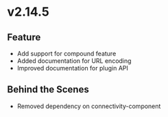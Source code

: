 # v2.14.5

## Feature

- Add support for compound feature
- Added documentation for URL encoding
- Improved documentation for plugin API

## Behind the Scenes

- Removed dependency on connectivity-component